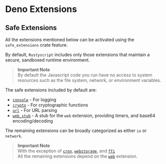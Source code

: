 # Deno Extensions
## Safe Extensions

All the extensions mentioned below can be activated using the `safe_extensions` crate feature.

By default, `Rustyscript` includes only those extensions that maintain a secure, sandboxed runtime environment.
> **Important Note**  
> By default the Javascript code you run have no access to system resources such as the file system, network, or environment variables.

The safe extensions included by default are:
- [`console`](console.md) - For logging
- [`crypto`](crypto.md) - For cryptographic functions
- [`url`](url.md) - For URL parsing
- [`web_stub`](web_stub.md) - A stub for the `web` extension, providing timers, and base64 encoding/decoding

The remaining extensions can be broadly categorized as either `io` or `network`.
> **Important Note**  
> With the exception of [`cron`](cron.md), [`webstorage`](webstorage.md), and [`ffi`](ffi.md)  
> All the remaining extensions depend on the [`web`](web.md) extension.
